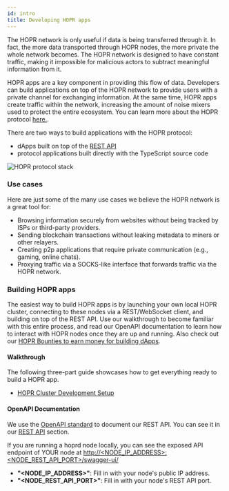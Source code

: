 ```yaml
---
id: intro
title: Developing HOPR apps
---
```


The HOPR network is only useful if data is being transferred through it. In fact, the more data transported
through HOPR nodes, the more private the whole network becomes. The HOPR network is designed to have constant
traffic, making it impossible for malicious actors to subtract meaningful information from it.

HOPR apps are a key component in providing this flow of data. Developers can build applications on top of the HOPR network to
provide users with a private channel for exchanging information. At the same time, HOPR apps create traffic within
the network, increasing the amount of noise mixers used to protect the entire ecosystem. You can learn more about the HOPR protocol [here.](https://medium.com/hoprnet/basics/home).

There are two ways to build applications with the HOPR protocol:

- dApps built on top of the [REST API](/developers/rest-api)
- protocol applications built directly with the TypeScript source code

![HOPR protocol stack](/img/developer/HOPR-protocol-architecture.png)

### Use cases

Here are just some of the many use cases we believe the HOPR network is a great tool for:

- Browsing information securely from websites without being tracked by ISPs or third-party providers.
- Sending blockchain transactions without leaking metadata to miners or other relayers.
- Creating p2p applications that require private communication (e.g., gaming, online chats).
- Proxying traffic via a SOCKS-like interface that forwards traffic via the HOPR network.

### Building HOPR apps

The easiest way to build HOPR apps is by launching your own local HOPR cluster, connecting to these nodes via a REST/WebSocket
client, and building on top of the REST API. Use our walkthrough to become familiar with this entire process, and read our
OpenAPI documentation to learn how to interact with HOPR nodes once they are up and running. Also check out our [HOPR Bounties to earn money for building dApps](https://bounties.hoprnet.org).

#### Walkthrough

The following three-part guide showcases how to get everything ready to build a HOPR app.

- [HOPR Cluster Development Setup](/developers/starting-local-cluster)

#### OpenAPI Documentation

We use the [OpenAPI standard](https://swagger.io/specification/) to document our REST API. You can see it in our
[REST API](/developers/rest-api) section.

If you are running a hoprd node locally, you can see the exposed API endpoint of YOUR node at [http://<NODE_IP_ADDRESS>:<NODE_REST_API_PORT>/swagger-ui/](http://<NODE_IP_ADDRESS>:<NODE_REST_API_PORT>/swagger-ui/)

- **"<NODE_IP_ADDRESS>"**: Fill in with your node's public IP address.
- **"<NODE_REST_API_PORT>"**: Fill in with your node's REST API port.